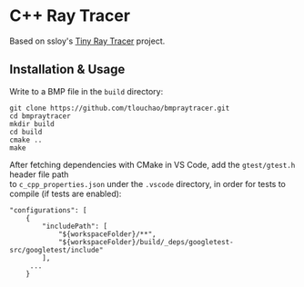 # C++ Ray Tracer
Based on ssloy's [Tiny Ray Tracer](https://github.com/ssloy/tinyraytracer/wiki) project.

## Installation & Usage
Write to a BMP file in the `build` directory:

```
git clone https://github.com/tlouchao/bmpraytracer.git
cd bmpraytracer
mkdir build
cd build
cmake ..
make
```

After fetching dependencies with CMake in VS Code, add the `gtest/gtest.h` header file path \
to `c_cpp_properties.json` under the `.vscode` directory, in order for tests to compile (if tests are enabled):
```
"configurations": [
    {
        "includePath": [
            "${workspaceFolder}/**",
            "${workspaceFolder}/build/_deps/googletest-src/googletest/include"
        ],
     ...
    }
```

